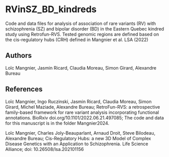 # RVinSZ_BD_kindreds

Code and data files for analysis of association of rare variants (RV) with schizophrenia (SZ) and bipolar disorder (BD) in the Eastern Quebec kindred study using Retrofun-RVS.
Tested genomic regions are defined based on the cis-regulatory hubs (CRH) defined in Mangnier et al. LSA (2022)

## Authors
Loïc Mangnier, Jasmin Ricard, Claudia Moreau, Simon Girard, Alexandre Bureau

## References
Loïc Mangnier, Ingo Ruczinski, Jasmin Ricard, Claudia Moreau, Simon Girard, Michel Maziade, Alexandre Bureau; 
RetroFun-RVS: a retrospective family-based framework for rare variant analysis incorporating functional annotations.
BioRxiv doi.org/10.1101/2022.06.21.497085;
The code and data for this manuscript is in the folder Mangnier2024.

Loïc Mangnier, Charles Joly-Beauparlant, Arnaud Droit, Steve Bilodeau, Alexandre Bureau; 
Cis-Regulatory Hubs: a new 3D Model of Complex Disease Genetics with an Application to Schizophrenia.
Life Science Alliance; doi: 10.26508/lsa.202101156 

